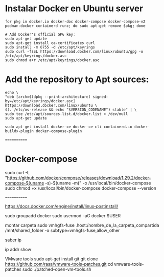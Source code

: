 # Instalar Docker en Ubuntu server

	for pkg in docker.io docker-doc docker-compose docker-compose-v2 podman-docker containerd runc; do sudo apt-get remove $pkg; done

	# Add Docker's official GPG key:
	sudo apt-get update
	sudo apt-get install ca-certificates curl
	sudo install -m 0755 -d /etc/apt/keyrings
	sudo curl -fsSL https://download.docker.com/linux/ubuntu/gpg -o /etc/apt/keyrings/docker.asc
	sudo chmod a+r /etc/apt/keyrings/docker.asc

# Add the repository to Apt sources:
	echo \
	"deb [arch=$(dpkg --print-architecture) signed-by=/etc/apt/keyrings/docker.asc] https://download.docker.com/linux/ubuntu \
	$(. /etc/os-release && echo "$VERSION_CODENAME") stable" | \
	sudo tee /etc/apt/sources.list.d/docker.list > /dev/null
	sudo apt-get update

	sudo apt-get install docker-ce docker-ce-cli containerd.io docker-buildx-plugin docker-compose-plugin

	==========
# Docker-compose
sudo curl -L "https://github.com/docker/compose/releases/download/1.29.2/docker-compose-$(uname -s)-$(uname -m)" -o /usr/local/bin/docker-compose
sudo chmod +x /usr/local/bin/docker-compose
docker-compose --version

	==========
https://docs.docker.com/engine/install/linux-postinstall/

sudo groupadd docker
sudo usermod -aG docker $USER

montar carpeta
sudo vmhgfs-fuse .host:/nombre_de_la_carpeta_compartida /mnt/shared_folder -o subtype=vmhgfs-fuse,allow_other

saber ip

ip addr show

VMware tools
sudo apt-get install git
git clone https://github.com/rasa/vmware-tools-patches.git
cd vmware-tools-patches
sudo ./patched-open-vm-tools.sh